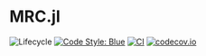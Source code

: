 # MRC.jl

![Lifecycle](https://img.shields.io/badge/lifecycle-experimental-orange.svg)<!--
![Lifecycle](https://img.shields.io/badge/lifecycle-maturing-blue.svg)
![Lifecycle](https://img.shields.io/badge/lifecycle-stable-green.svg)
![Lifecycle](https://img.shields.io/badge/lifecycle-retired-orange.svg)
![Lifecycle](https://img.shields.io/badge/lifecycle-archived-red.svg)
![Lifecycle](https://img.shields.io/badge/lifecycle-dormant-blue.svg) -->
[![Code Style: Blue](https://img.shields.io/badge/code%20style-blue-4495d1.svg)](https://github.com/invenia/BlueStyle)
[![CI](https://github.com/JuliaManifolds/Manifolds.jl/workflows/CI/badge.svg)](https://github.com/sethaxen/MRC.jl/actions?query=workflow%3ACI+branch%3Amaster)
[![codecov.io](http://codecov.io/github/sethaxen/MRC.jl/coverage.svg?branch=master)](http://codecov.io/github/sethaxen/MRC.jl?branch=master)
<!--
[![Documentation](https://img.shields.io/badge/docs-stable-blue.svg)](https://sethaxen.github.io/MRC.jl/stable)
[![Documentation](https://img.shields.io/badge/docs-master-blue.svg)](https://sethaxen.github.io/MRC.jl/dev)
-->
